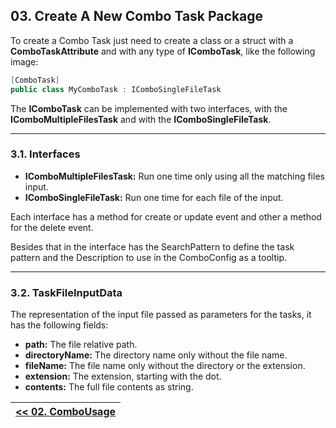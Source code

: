 
## **03. Create A New Combo Task Package**
To create a Combo Task just need to create a class or a struct with a **ComboTaskAttribute** and with any type of **IComboTask**, like the following image:  

```C#
[ComboTask]
public class MyComboTask : IComboSingleFileTask
```

The **IComboTask** can be implemented with two interfaces, with the **IComboMultipleFilesTask** and with the **IComboSingleFileTask**.  

---

### **3.1. Interfaces**

- **IComboMultipleFilesTask:** Run one time only using all the matching files input.
- **IComboSingleFileTask:** Run one time for each file of the input.  


Each interface has a method for create or update event and other a method for the delete event.  


Besides that in the interface has the SearchPattern to define the task pattern and the Description to use in the ComboConfig as a tooltip.  

---

### **3.2. TaskFileInputData**

The representation of the input file passed as parameters for the tasks, it has the following fields:  

- **path:** The file relative path.
- **directoryName:** The directory name only without the file name.
- **fileName:** The file name only without the directory or the extension.
- **extension:** The extension, starting with the dot.
- **contents:** The full file contents as string.  


|[<< 02. ComboUsage][previous]|
|-|

[previous]: 02-combo-usage.md